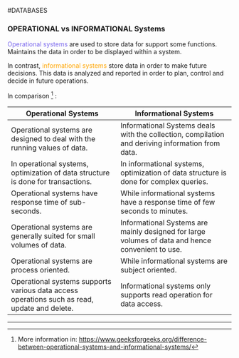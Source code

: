 #DATABASES 

### OPERATIONAL vs INFORMATIONAL Systems

<span style="color:MediumSlateBlue;">Operational systems</span> are used to store data for support some functions. Maintains the data in order to be displayed within a system. 

In contrast, <span style="color:orange;">informational systems</span> store data in order to make future decisions. This data is analyzed and reported in order to plan, control and decide in future operations. 

In comparison [^1] : 

| Operational Systems                                                                          | Informational Systems                                                                            |
| -------------------------------------------------------------------------------------------- | ------------------------------------------------------------------------------------------------ |
| Operational systems are designed to deal with the running values of data.                    | Informational Systems deals with the collection, compilation and deriving information from data. |
| In operational systems, optimization of data structure is done for transactions.             | In informational systems, optimization of data structure is done for complex queries.            |
| Operational systems have response time of sub-seconds.                                       | While informational systems have a response time of few seconds to minutes.                      |
| Operational systems are generally suited for small volumes of data.                          | Informational Systems are mainly designed for large volumes of data and hence convenient to use. |
| Operational systems are process oriented.                                                    | While informational systems are subject oriented.                                                |
| Operational systems supports various data access operations such as read, update and delete. | Informational systems only supports read operation for data access.                              |

---

[^1]: More information in: https://www.geeksforgeeks.org/difference-between-operational-systems-and-informational-systems/